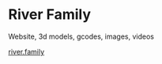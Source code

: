 # River Family

Website, 3d models, gcodes, images, videos 

[river.family](https://www.river.family)

